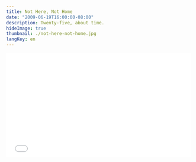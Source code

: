 ```yaml
---
title: Not Here, Not Home
date: "2009-06-19T16:00:00-08:00"
description: Twenty-five, about time.
hideImage: true
thumbnail: ./not-here-not-home.jpg
langKey: en
---
```


<iframe src="//player.vimeo.com/video/9035775?title=0&amp;byline=0&amp;portrait=0&amp;color=54b4d8&amp" width="500" height="281" frameborder="0" webkitallowfullscreen mozallowfullscreen allowfullscreen></iframe>
